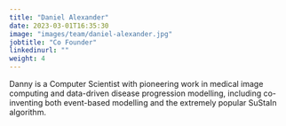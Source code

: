 ```yaml
---
title: "Daniel Alexander"
date: 2023-03-01T16:35:30
image: "images/team/daniel-alexander.jpg"
jobtitle: "Co Founder"
linkedinurl: ""
weight: 4
---
```


Danny is a Computer Scientist with pioneering work in medical image computing and data-driven disease progression modelling, including co-inventing both event-based modelling and the extremely popular SuStaIn algorithm.